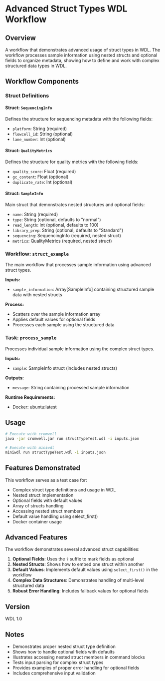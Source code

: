 # Advanced Struct Types WDL Workflow

## Overview
A workflow that demonstrates advanced usage of struct types in WDL. The workflow processes sample information using nested structs and optional fields to organize metadata, showing how to define and work with complex structured data types in WDL.

## Workflow Components

### Struct Definitions

#### Struct: `SequencingInfo`
Defines the structure for sequencing metadata with the following fields:
- `platform`: String (required)
- `flowcell_id`: String (optional)
- `lane_number`: Int (optional)

#### Struct: `QualityMetrics`
Defines the structure for quality metrics with the following fields:
- `quality_score`: Float (required)
- `gc_content`: Float (optional)
- `duplicate_rate`: Int (optional)

#### Struct: `SampleInfo`
Main struct that demonstrates nested structures and optional fields:
- `name`: String (required)
- `type`: String (optional, defaults to "normal")
- `read_length`: Int (optional, defaults to 100)
- `library_prep`: String (optional, defaults to "Standard")
- `sequencing`: SequencingInfo (required, nested struct)
- `metrics`: QualityMetrics (required, nested struct)

### Workflow: `struct_example`
The main workflow that processes sample information using advanced struct types.

**Inputs:**
- `sample_information`: Array[SampleInfo] containing structured sample data with nested structs

**Process:**
- Scatters over the sample information array
- Applies default values for optional fields
- Processes each sample using the structured data

### Task: `process_sample`
Processes individual sample information using the complex struct types.

**Inputs:**
- `sample`: SampleInfo struct (includes nested structs)

**Outputs:**
- `message`: String containing processed sample information

**Runtime Requirements:**
- Docker: ubuntu:latest

## Usage
```bash
# Execute with cromwell
java -jar cromwell.jar run structTypeTest.wdl -i inputs.json

# Execute with miniwdl
miniwdl run structTypeTest.wdl -i inputs.json
```

## Features Demonstrated
This workflow serves as a test case for:
- Complex struct type definitions and usage in WDL
- Nested struct implementation
- Optional fields with default values
- Array of structs handling
- Accessing nested struct members
- Default value handling using select_first()
- Docker container usage

## Advanced Features
The workflow demonstrates several advanced struct capabilities:
1. **Optional Fields**: Uses the `?` suffix to mark fields as optional
2. **Nested Structs**: Shows how to embed one struct within another
3. **Default Values**: Implements default values using `select_first()` in the workflow
4. **Complex Data Structures**: Demonstrates handling of multi-level structured data
5. **Robust Error Handling**: Includes fallback values for optional fields

## Version
WDL 1.0

## Notes
- Demonstrates proper nested struct type definition
- Shows how to handle optional fields with defaults
- Illustrates accessing nested struct members in command blocks
- Tests input parsing for complex struct types
- Provides examples of proper error handling for optional fields
- Includes comprehensive input validation
